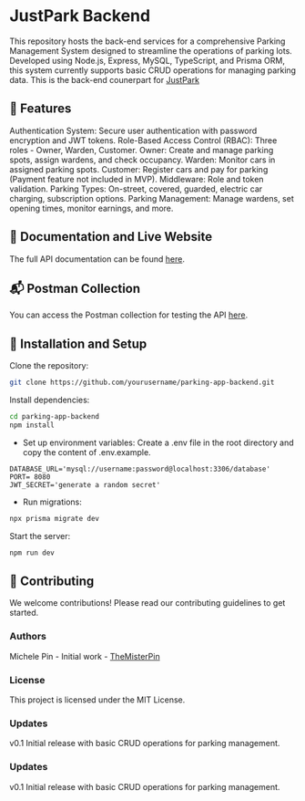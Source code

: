 # JustPark Backend

This repository hosts the back-end services for a comprehensive Parking Management System designed to streamline the operations of parking lots. Developed using Node.js, Express, MySQL, TypeScript, and Prisma ORM, this system currently supports basic CRUD operations for managing parking data.
This is the back-end counerpart for [JustPark](https://github.com/TheMisterPin/justpark-front)




## 🌟 Features
Authentication System: Secure user authentication with password encryption and JWT tokens.
Role-Based Access Control (RBAC): Three roles - Owner, Warden, Customer.
Owner: Create and manage parking spots, assign wardens, and check occupancy.
Warden: Monitor cars in assigned parking spots.
Customer: Register cars and pay for parking (Payment feature not included in MVP).
Middleware: Role and token validation.
Parking Types: On-street, covered, guarded, electric car charging, subscription options.
Parking Management: Manage wardens, set opening times, monitor earnings, and more.

## 📖 Documentation and Live Website
The full API documentation can be found [here](https://justpark-back.vercel.app/).


## 📬 Postman Collection
You can access the Postman collection for testing the API [here](https://api.postman.com/collections/30920715-a929674b-f78a-49cc-8baf-22255a87205a?access_key=PMAT-01HXSXC2QPTZGDWYPMXA97KD4G).

## 🔧 Installation and Setup
Clone the repository:

```bash
git clone https://github.com/yourusername/parking-app-backend.git
```
Install dependencies:

```bash
cd parking-app-backend
npm install
```

- Set up environment variables:
Create a .env file in the root directory and copy the content of .env.example.
```env
DATABASE_URL='mysql://username:password@localhost:3306/database'
PORT= 8080
JWT_SECRET='generate a random secret'
```

- Run migrations:
```bash
npx prisma migrate dev
```
Start the server:

```bash
npm run dev
```
## 🤝 Contributing
We welcome contributions! Please read our contributing guidelines to get started.

### Authors
Michele Pin - Initial work - [TheMisterPin](https://github.com/TheMisterPin)
### License
This project is licensed under the MIT License.


### Updates
v0.1
Initial release with basic CRUD operations for parking management.


### Updates
v0.1
Initial release with basic CRUD operations for parking management.
